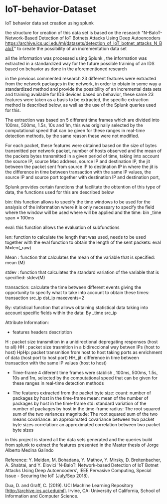 # IoT-behavior-Dataset
IoT behavior data set creation using splunk 

the structure for creation of this data set is based on the research "N-BaIoT-Network-Based Detection of IoT Botnets Attacks Using Deep Autoencoders https://archive.ics.uci.edu/ml/datasets/detection_of_IoT_botnet_attacks_N_BaIoT" to create the possibility of an incrementation data set

all the information was processed using Splunk , the information was extracted in a standardized way for the future possible training of an IDS based on behavior as done in the aforementioned research

in the previous commented research 23 different features were extracted from the network packages in the network, in order to obtain in some way a standardized method and provide the possibility of an incremental data sets and training available for IDS devices based on behavior, these same 23 features were taken as a basis to be extracted, the specific extraction method is described below, as well as the use of the Splunk queries used for this.

The extraction was based on 5 different time frames which are divided into 100ms, 500ms, 1.5s, 10s and 1m, this was originally selected by the computational speed that can be given for these ranges in real-time detection methods, by the same reason these were not modified.

For each packet, these features were obtained based on the size of bytes transmitted per network packet, number of hosts observed and the mean of the packets bytes transmitted in a given period of time, taking into account the source IP, source Mac address, source IP and destination IP, the jit between the packet sent from source IP to destination IP in where the jit is the difference in time between transaction with the same IP values, the source IP and source port together with destination IP and destination port,

Splunk provides certain functions that facilitate the obtention of this type of data, the functions used for this are described below

bin: this function allows to specify the time windows to be used for the analysis of the information where it is only necessary to specify the field where the window will be used where will be applied and the time: bin _time span = 100ms

eval: this function allows the evaluation of subfunctions

len: function to calculate the length that was used, needs to be used together with the eval function to obtain the length of the sent packets: eval M=len(_raw)

Mean : function that calculates the mean of the variable that is specified: mean (M)

stdev : function that calculates the standard variation of the variable that is specified: stdev(M)

transaction: calculate the time between different events giving the opportunity to specify what to take into account to obtain these times: transaction src_ip dst_ip maxevents=2

By: statistical function that allows obtaining statistical data taking into account specific fields within the data: By _time src_ip


Attribute Information:
* features headers description 

H : packet size transmition in a unidirectional depregating responses (host to all)
HH : packet size trasmition in a bidireccional way betwen IPs (host to host) 
HpHp: packet transmition from host to host taking ports as enrichment of data (host:port to host:port)
HH_jit:  difference in time between transaction with the same IP values (host to host)

* Time-frame 
4 diferent time frames were stablish , 100ms, 500ms, 1.5s, 10s and 1m, selected by the computational speed that can be given for these ranges in real-time detection methods

* The features extracted from the packet byte size: 
count: number of packages by host in the time-frame
mean: mean of the number of packages by host in the time-frame
std: standard variation of the number of packages by host in the time-frame
radius: The root squared sum of the two  variances 
magnitude: The root squared sum of the two  means 
covariance: an approximated covariance between two packet byte sizes
correlation: an approximated correlation between two packet byte sizes


in this project is stored all the data sets generated and the queries build from splunk to extract the features presented in the Master thesis of Jorge Alberto Medina Galindo

Reference: 
Y. Meidan, M. Bohadana, Y. Mathov, Y. Mirsky, D. Breitenbacher, A. Shabtai, and Y. Elovici 'N-BaIoT: Network-based Detection of IoT Botnet Attacks Using Deep Autoencoders', IEEE Pervasive Computing, Special Issue - Securing the IoT (July/Sep 2018).

Dua, D. and Graff, C. (2019). UCI Machine Learning Repository [http://archive.ics.uci.edu/ml]. Irvine, CA: University of California, School of Information and Computer Science.
